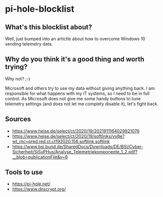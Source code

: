 # pi-hole-blocklist

## What's this blocklist about?

Well, just bumped into an artictle about how to overcome Windows 10 sending telemetry data.

## Why do you think it's a good thing and worth trying?

Why not? ;-)

Microsoft and others try to use my data without giving anything back. I am responsible for what happens with my IT systems, so I need to be in full control. As Microsoft does not give me some handy buttons to tune telemetry settings (and does not let me complety disable it), let's fight back. 

## Sources

- https://www.heise.de/select/ct/2020/19/2021911164029921076
- https://www.heise.de/select/ct/2020/19/softlinks/yy8e?wt_mc=pred.red.ct.ct192020.156.softlink.softlink
- https://www.bsi.bund.de/SharedDocs/Downloads/DE/BSI/Cyber-Sicherheit/SiSyPHus/Analyse_Telemetriekomponente_1_2.pdf?__blob=publicationFile&v=6

## Tools to use

- https://pi-hole.net/
- https://www.dnscrypt.org/
